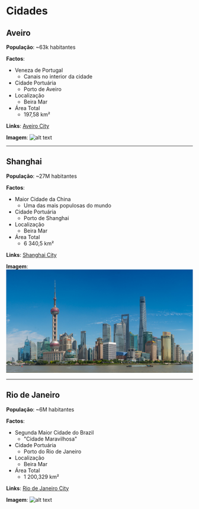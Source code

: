 
# Cidades

## Aveiro

**População**: 
~63k habitantes

**Factos**:
- Veneza de Portugal
    - Canais no interior da cidade
- Cidade Portuária
    - Porto de Aveiro
- Localização
    - Beira Mar
- Área Total
    - 197,58 km²

**Links**:
	[Aveiro City](https://www.visitportugal.com/pt-pt/content/visita-a-aveiro)

**Imagem**:
![alt text](image.png)


----------------------------------------------------------------------------------

## Shanghai

**População**:
~27M habitantes

**Factos**:
- Maior Cidade da China
    - Uma das mais populosas do mundo
- Cidade Portuária
    - Porto de Shanghai
- Localização
    - Beira Mar
- Área Total
    - 6 340,5 km²

**Links**:
	[Shanghai City](https://www.meet-in-shanghai.net/en/)

**Imagem**:
![alt text](image-1.png)


----------------------------------------------------------------------------------

## Rio de Janeiro

**População**:
~6M habitantes

**Factos**:
- Segunda Maior Cidade do Brazil
    - "Cidade Maravilhosa"
- Cidade Portuária
    - Porto do Rio de Janeiro
- Localização
    - Beira Mar
- Área Total
    - 1 200,329 km²

**Links**:
	[Rio de Janeiro City](https://www.riodejaneiro.com/)

**Imagem**:
![alt text](image-2.png)